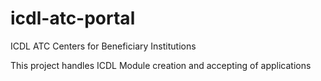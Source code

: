 # icdl-atc-portal
ICDL ATC Centers for Beneficiary Institutions

This project handles ICDL Module creation and accepting of applications

